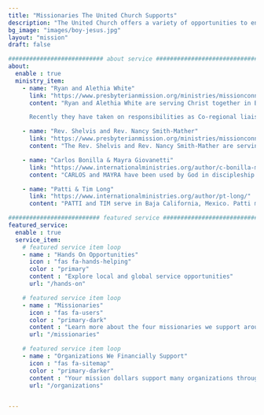 ```yaml
---
title: "Missionaries The United Church Supports"
description: "The United Church offers a variety of opportunities to engage in missions works locally and around the world"
bg_image: "images/boy-jesus.jpg"
layout: "mission"
draft: false

########################### about service #############################
about:
  enable : true
  ministry_item:
    - name: "Ryan and Alethia White"
      link: "https://www.presbyterianmission.org/ministries/missionconnections/ryan-and-alethia-white/"
      content: "Ryan and Alethia White are serving Christ together in Berlin, Germany. They are working with Iranian refugees and serving with the Iranian Presbyterian Church in Berlin and providing pastoral care and collaboration with a number of Christian organizations and churches that serve Iranian refugees as well as the many Ukrainian refugees who are resettling in Berlin. 

      Recently they have taken on responsibilities as Co-regional liaisons for the Central and Northern Europe Networks that are part of Presbyterian Church U.S.A.'s mission work. They are passionate about \"reconciling relationships across cultural, religious and political divides with the hope of promoting sustainable and peaceful partnerships.\""

    - name: "Rev. Shelvis and Rev. Nancy Smith-Mather"
      link: "https://www.presbyterianmission.org/ministries/missionconnections/shelvis-and-nancy-smith-mather/"
      content: "The Rev. Shelvis and Rev. Nancy Smith-Mather are serving Christ together in the republic of South Sudan. Tragically, after the country achieved independence, South Sudan continues with cycles of ethnic and political violence. The Smith-Mathers serve with RECONCILE International, the Presbyterian Church of South Sudan, Across, and the Yei Teacher Training College. Due to insecurity in South Sudan their family has been living in Uganda or on a recent homestay here in the US. Shelvis has been completing studies in peace building at Oxford University. As a letter from them just informs, they are happy to be returned to Africa now living in a suburb of Kampala where their children have started classes in the international school. They feel \"humbled by the opportunity to be a part of building peace, fighting poverty through education, and restoring hope alongside the church in South Sudan.\""

    - name: "Carlos Bonilla & Mayra Giovanetti"
      link: "https://www.internationalministries.org/author/c-bonilla-m-giovanetti/"
      content: "CARLOS and MAYRA have been used by God in discipleship in churches in Columbia, Chile, Spain, Nicaragua and the wider regional context of Iberoamerica and the Caribbean. The BGs serve, since 2000 through International Ministries, registered as the American Baptist Foreign Mission Society. Carlos and Mayra regularly write Acts and Love in Action—BGs Et Al. They love intentionally (Rom. 12:15) while correctly explaining the word of truth (2 Tim. 2.15), knowing God provides the growth (1 Cor. 3.6-9)"

    - name: "Patti & Tim Long"
      link: "https://www.internationalministries.org/author/pt-long/"
      content: "PATTI and TIM serve in Baja California, Mexico. Patti ministers as a special education teacher and resource specialist at the Monte Horeb Baptist Grade School in Tijuana, a school that reaches out to some of the most vulnerable of the city’s young people, its children with special needs. Tim serves in leadership development with the Baja Baptist Seminary of Mexicali, teaching present and future church leaders in Baja California, and with IM partners in the Dominican Republic. He also serves as on-site coordinator and professor in Palmer Seminary’s online Masters in Theological Studies program in Latino/a ministries."

########################## featured service ############################
featured_service:
  enable : true
  service_item:
    # featured service item loop
    - name : "Hands On Opportunities"
      icon : "fas fa-hands-helping"
      color : "primary"
      content : "Explore local and global service opportunities"
      url: "/hands-on"

    # featured service item loop
    - name : "Missionaries"
      icon : "fas fa-users"
      color : "primary-dark"
      content : "Learn more about the four missionaries we support around the world"
      url: "/missionaries"

    # featured service item loop
    - name : "Organizations We Financially Support"
      icon : "fas fa-sitemap"
      color : "primary-darker"
      content : "Your mission dollars support many organizations throughout the year"
      url: "/organizations"


---
```

